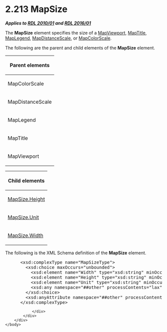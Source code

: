 <html dir="LTR" xmlns:mshelp="http://msdn.microsoft.com/mshelp" xmlns:ddue="http://ddue.schemas.microsoft.com/authoring/2003/5" xmlns:xlink="http://www.w3.org/1999/xlink" xmlns:tool="http://www.microsoft.com/tooltip">
    <head>
        <meta http-equiv="Content-Type" content="text/html; CHARSET=utf-8"></meta>
        <meta name="save" content="history"></meta>
        <title>2.213 MapSize</title>
        <xml>
            <mshelp:toctitle title="2.213 MapSize"></mshelp:toctitle>
            <mshelp:rltitle title="[MS-RDL]: MapSize"></mshelp:rltitle>
            <mshelp:keyword index="A" term="d34e1a7e-ada4-4989-9c0f-fbb69c9347ec"></mshelp:keyword>
            <mshelp:attr name="DCSext.ContentType" value="open specification"></mshelp:attr>
            <mshelp:attr name="AssetID" value="d34e1a7e-ada4-4989-9c0f-fbb69c9347ec"></mshelp:attr>
            <mshelp:attr name="TopicType" value="kbRef"></mshelp:attr>
            <mshelp:attr name="DCSext.Title" value="[MS-RDL]: MapSize" />
        </xml>
    </head>
    <body>
        <div id="header">
            <h1 class="heading">2.213 MapSize</h1>
        </div>
        <div id="mainSection">
            <div id="mainBody">
                <div id="allHistory" class="saveHistory"></div>
                <div id="sectionSection0" class="section" name="collapseableSection">
                    

<p><b><i>Applies to </i></b><a href="3428e690-a348-4ec7-8a6a-8efb42d2cdee.md"><b><i>RDL 2010/01</i></b></a><b><i>
and </i></b><a href="52ce3983-2bfc-4e72-9359-42aaf5fe4509.md"><b><i>RDL 2016/01</i></b></a></p>

<p>The <b>MapSize</b> element specifies the size of a <a href="55679f1a-a5b6-4b08-b284-ff6e27deedb4.md">MapViewport</a>, <a href="9b8a7ec3-44b5-46d8-bdca-cb99308fa1f9.md">MapTitle</a>, <a href="71c7ce11-4e8a-433b-975a-731e089ea04f.md">MapLegend</a>, <a href="04ab14be-9206-4c63-bc93-d68bb48ed02c.md">MapDistanceScale</a>, or <a href="fc14b477-a2d2-4048-843d-6a19beeb30bf.md">MapColorScale</a>.</p>

<p>The following are the parent and child elements of the <b>MapSize</b>
element.</p>

<table>
 <thead>
  <tr>
   <th>
   <p>Parent elements</p>
   </th>
  </tr>
 </thead>
 <tr>
  <td>
  <p>MapColorScale</p>
  </td>
 </tr>
 <tr>
  <td>
  <p>MapDistanceScale</p>
  </td>
 </tr>
 <tr>
  <td>
  <p>MapLegend</p>
  </td>
 </tr>
 <tr>
  <td>
  <p>MapTitle</p>
  </td>
 </tr>
 <tr>
  <td>
  <p>MapViewport</p>
  </td>
 </tr>
</table>

<p> </p>

<table>
 <thead>
  <tr>
   <th>
   <p>Child elements</p>
   </th>
  </tr>
 </thead>
 <tr>
  <td>
  <p><a href="c0cbb631-441d-40a7-9219-eb2876d027a9.md">MapSize.Height</a></p>
  </td>
 </tr>
 <tr>
  <td>
  <p><a href="daf6e87d-8072-4b57-b8d3-532e8fcfd80b.md">MapSize.Unit</a></p>
  </td>
 </tr>
 <tr>
  <td>
  <p><a href="fa4beab5-92ab-42a5-9fb2-66e6365bd198.md">MapSize.Width</a></p>
  </td>
 </tr>
</table>

<p>The following is the XML Schema definition of the <b>MapSize</b>
element.           </p>

<dl>
<dd>
<div><pre> &lt;xsd:complexType name=&quot;MapSizeType&quot;&gt;
   &lt;xsd:choice maxOccurs=&quot;unbounded&quot;&gt;
     &lt;xsd:element name=&quot;Width&quot; type=&quot;xsd:string&quot; minOccurs=&quot;1&quot; /&gt;
     &lt;xsd:element name=&quot;Height&quot; type=&quot;xsd:string&quot; minOccurs=&quot;1&quot; /&gt;
     &lt;xsd:element name=&quot;Unit&quot; type=&quot;xsd:string&quot; minOccurs=&quot;0&quot; /&gt;
     &lt;xsd:any namespace=&quot;##other&quot; processContents=&quot;lax&quot; /&gt;
   &lt;/xsd:choice&gt;
   &lt;xsd:anyAttribute namespace=&quot;##other&quot; processContents=&quot;lax&quot; /&gt;
 &lt;/xsd:complexType&gt;
</pre></div>
</dd></dl>


                </div>
            </div>
        </div>
    </body>
</html>